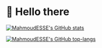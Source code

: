 # 👋 Hello there

[![MahmoudESSE's GitHub stats](https://github-readme-stats.vercel.app/api?username=MahmoudESSE)](https://github.com/MahmoudESSE/github-readme-stats)

[![MahmoudESSE's GitHub top-langs](https://github-readme-stats.vercel.app/api/top-langs/?username=MahmoudESSE&theme=catppuccin_mocha&show_icons=true)](https://github.com/MahmoudESSE/github-readme-stats)
